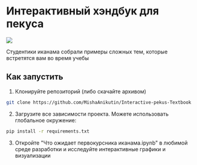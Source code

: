 # Интерактивный хэндбук для пекуса

![](https://raw.githubusercontent.com/FUlyankin/ekenam_grand_research/master/images/cover.png)

Студентики иканама собрали примеры сложных тем, которые встретятся вам во время учебы

## Как запустить

1. Клонируйте репозиторий (либо скачайте архивом)
```bash
git clone https://github.com/MishaAnikutin/Interactive-pekus-Textbook
```

2. Загрузите все зависимости проекта. Можете использовать глобальное окружение:
```bash
pip install -r requirements.txt
```
3. Откройте "Что ожидает первокурсника иканама.ipynb" в любимой среде разработки и исследуйте интерактивные графики и визуализации     
